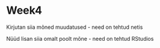 # Week4

Kirjutan siia mõned muudatused - need on tehtud netis

Nüüd lisan siia omalt poolt mõne - need on tehtud RStudios